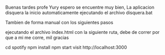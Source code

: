 Buenas tardes profe Yury espero se encuentre muy bien, La aplicacion disquera la inicio automaticamente 
ejecutando el archivo disquera.bat


Tambien de forma manual con los siguientes pasos

ejecutando el archivo index.html con la siguiente ruta, debe de correr por que a mi me corre, mil gracias

cd spotify 
npm install
npm start
visit http://localhost:3000
